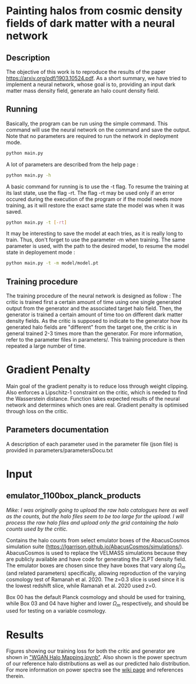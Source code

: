 # Painting halos from cosmic density fields of dark matter with a neural network

## Description
The objective of this work is to reproduce the results of the paper https://arxiv.org/pdf/1903.10524.pdf. As a short summary, we have tried to implement a neural network, whose goal is to, providing an input dark matter mass density field, generate an halo count density field. 

## Running
Basically, the program can be run using the simple command. This command will use the neural network on the command and save the output. Note that no parameters are required to run the network in deployment mode. 
```sh
python main.py
```

A lot of parameters are described from the help page :
```sh
python main.py -h
```

A basic command for running is to use the -t flag. To resume the training at its last state, use the flag -rt. The flag -rt may be used only if an error occured during the execution of the program or if the model needs more training, as it will restore the exact same state the model was when it was saved. 
```sh
python main.py -t [-rt]
```
It may be interesting to save the model at each tries, as it is really long to train. Thus, don't forget to use the parameter -m when training. The same parameter is used, with the path to the desired model, to resume the model state in deployement mode :
```sh
python main.py -t -m model/model.pt
```

## Training procedure
The training procedure of the neural network is designed as follow : 
The critic is trained first a certain amount of time using one single generated output from the generator and the associated target halo field. 
Then, the generator is trained a certain amount of time too on different dark matter density fields. As the critic is supposed to indicate to the generator how its generated halo fields are "different" from the target one, the critic is in general trained 2-3 times more than the generator. For more information, refer to the parameter files in parameters/. 
This training procedure is then repeated a large number of time. 
# Gradient Penalty
Main goal of the gradient penalty is to reduce loss through weight clipping. Also enforces a Lipschitz-1 constraint on the critic, which is needed to find the Wasserstein distance. Function takes expected results of the neural network and determines which ones are real. Gradient penalty is optimised through loss on the critic.

## Parameters documentation
A description of each parameter used in the parameter file (json file) is provided in parameters/parametersDocu.txt

# Input

## emulator_1100box_planck_products

*Mike: I was originally going to upload the raw halo catalogues here as well as the counts, but the halo files seem to be too large for the upload. I will process the raw halo files and upload only the grid containing the halo counts used by the critic.*

Contains the halo counts from select emulator boxes of the AbacusCosmos simulation suite (https://lgarrison.github.io/AbacusCosmos/simulations/). AbacusCosmos is used to replace the VELMASS simulations because they are publicly available and have code for generating the 2LPT density field. The emulator boxes are chosen since they have boxes that vary along $\Omega_m$ (and related parameters) specifically, allowing reproduction of the varying cosmology test of Ramanah et al. 2020. The z=0.3 slice is used since it is the lowest redshift slice, while Ramanah et al. 2020 used z=0.

Box 00 has the default Planck cosmology and should be used for training, while Box 03 and 04 have higher and lower $\Omega_m$ respectively, and should be used for testing on a variable cosmology.

# Results
Figures showing our training loss for both the critic and generator are shown in ["WGAN Halo Mapping.ipynb"](https://github.com/dam024/PHYS-449-midterm-project/blob/main/WGAN%20Halo%20Mapping.ipynb). Also shown is the power spectrum of our reference halo distributions as well as our predicted halo distribution. For more information on power spectra see the [wiki page](https://en.wikipedia.org/wiki/Matter_power_spectrum) and references therein.
